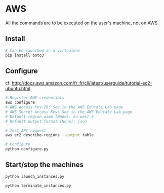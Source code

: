 # AWS

All the commands are to be executed on the user's machine, not on AWS.

## Install

```bash
# Can be launched in a virtualenv
pip install boto3
```

## Configure

cf. http://docs.aws.amazon.com/fr_fr/cli/latest/userguide/tutorial-ec2-ubuntu.html

```bash
# Register AWS credentials
aws configure
# AWS Access Key ID: See in the AWS Educate Lab page
# AWS Secret Access Key: See in the AWS Educate Lab page
# Default region name [None]: eu-west-3
# Default output format [None]: json

# Test API request
aws ec2 describe-regions --output table

# Configure
python configure.py
```

## Start/stop the machines

```bash
python launch_instances.py
```

```bash
python terminate_instances.py
```
